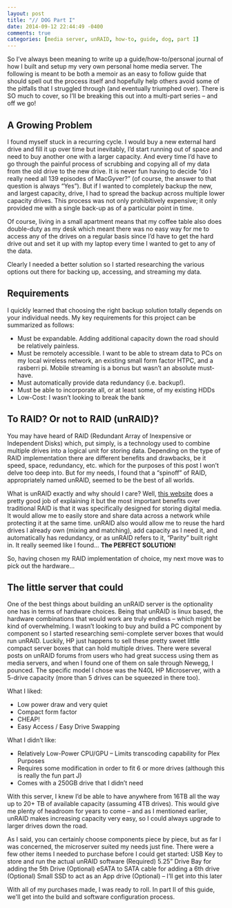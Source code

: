 ```yaml
---
layout: post
title: "// DOG Part I"
date: 2014-09-12 22:44:49 -0400
comments: true
categories: [media server, unRAID, how-to, guide, dog, part I]
---
```


So I’ve always been meaning to write up a guide/how-to/personal journal of how I built and setup my very own personal home media server. The following is meant to be both a memoir as an easy to follow guide that should spell out the process itself and hopefully help others avoid some of the pitfalls that I struggled through (and eventually triumphed over). There is SO much to cover, so I’ll be breaking this out into a multi-part series  – and off we go!
 
A Growing Problem
-----------------
 
I found myself stuck in a recurring cycle. I would buy a new external hard drive and fill it up over time but inevitably, I’d start running out of space and need to buy another one with a larger capacity. And every time I’d have to go through the painful process of scrubbing and copying all of my data from the old drive to the new drive. It is never fun having to decide “do I really need all 139 episodes of MacGyver?” (of course, the answer to that question is always “Yes”). But if I wanted to completely backup the new, and largest capacity, drive, I had to spread the backup across multiple lower capacity drives. This process was not only prohibitively expensive; it only provided me with a single back-up as of a particular point in time. 
 
Of course, living in a small apartment means that my coffee table also does double-duty as my desk which meant there was no easy way for me to access any of the drives on a regular basis since I’d have to get the hard drive out and set it up with my laptop every time I wanted to get to any of the data.
 
Clearly I needed a better solution so I started researching the various options out there for backing up, accessing, and streaming my data.
 
Requirements
------------
 
I quickly learned that choosing the right backup solution totally depends on your individual needs. My key requirements for this project can be summarized as follows:
 
* Must be expandable. Adding additional capacity down the road should be relatively painless.
* Must be remotely accessible. I want to be able to stream data to PCs on my local wireless network, an existing small form factor HTPC, and a rasberri pi.  Mobile streaming is a bonus but wasn’t an absolute must-have.
* Must automatically provide data redundancy (i.e. backup!).
* Must be able to incorporate all, or at least some, of my existing HDDs
* Low-Cost: I wasn’t looking to break the bank
 
To RAID? Or not to RAID (unRAID)?
---------------------------------
 
You may have heard of RAID (Redundant Array of Inexpensive or Independent Disks) which, put simply, is a technology used to combine multiple drives into a logical unit for storing data. Depending on the type of RAID implementation there are different benefits and drawbacks, be it speed, space, redundancy, etc. which for the purposes of this post I won’t delve too deep into. But for my needs, I found that a “spinoff” of RAID, appropriately named unRAID, seemed to be the best of all worlds.
 
What is unRAID exactly and why should I care? Well, [this website](http://lime-technology.com/technology/) does a pretty good job of explaining it but the most important benefits over traditional RAID is that it was specifically designed for storing digital media. It would allow me to easily store and share data across a network while protecting it at the same time. unRAID also would allow me to reuse the hard drives I already own (mixing and matching), add capacity as I need it, and automatically has redundancy, or as unRAID refers to it, “Parity” built right in. It really seemed like I found…  **The PERFECT SOLUTION!**
 
So, having chosen my RAID implementation of choice, my next move was to pick out the hardware…
 
The little server that could
----------------------------
 
One of the best things about building an unRAID server is the optionality one has in terms of hardware choices. Being that unRAID is linux based, the hardware combinations that would work are truly endless – which might be kind of overwhelming. I wasn’t looking to buy and build a PC component by component so I started researching semi-complete server boxes that would run unRAID. Luckily, HP just happens to sell these pretty sweet little compact server boxes that can hold multiple drives. There were several posts on unRAID forums from users who had great success using them as media servers, and when I found one of them on sale through Newegg, I pounced. The specific model I chose was the N40L HP Microserver, with a 5-drive capacity (more than 5 drives can be squeezed in there too).
 
What I liked:

* Low power draw and very quiet
* Compact form factor
* CHEAP!
* Easy Access / Easy Drive Swapping
 
What I didn’t like:

* Relatively Low-Power CPU/GPU – Limits transcoding capability for Plex Purposes
* Requires some modification in order to fit 6 or more drives (although this is really the fun part J)
* Comes with a 250GB drive that I didn’t need
 
With this server, I knew I’d be able to have anywhere from 16TB all the way up to 20+ TB of available capacity (assuming 4TB drives). This would give me plenty of headroom for years to come – and as I mentioned earlier, unRAID makes increasing capacity very easy, so I could always upgrade to larger drives down the road.
 
As I said, you can certainly choose components piece by piece, but as far I was concerned, the microserver suited my needs just fine.  There were a few other items I needed to purchase before I could get started:
USB Key to store and run the actual unRAID software (Required)
5.25” Drive Bay for adding the 5th Drive (Optional)
eSATA to SATA cable for adding a 6th drive (Optional)
Small SSD to act as an App drive (Optional) – I’ll get into this later
 
With all of my purchases made, I was ready to roll. In part II of this guide, we'll get into the build and software configuration process.
